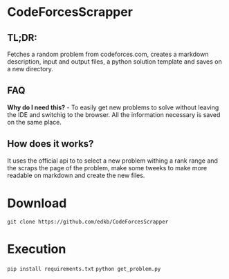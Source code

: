 # CodeForcesScrapper

## TL;DR:
Fetches a random problem from codeforces.com, creates a markdown description, input and output files, a python solution template and saves on a new directory.

## FAQ
**Why do I need this?** - To easily get new problems to solve without leaving the IDE and switchig to the browser. All the information necessary is saved on the same place.

## How does it works?
It uses the official api to to select a new problem withing a rank range and the scraps the page of the problem, make some tweeks to make more readable on markdown and create the new files.

# Download
`git clone https://github.com/edkb/CodeForcesScrapper`

# Execution
`pip install requirements.txt`
`python get_problem.py`
